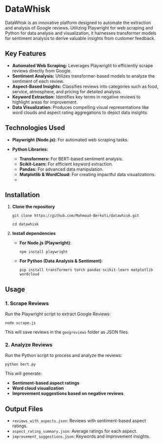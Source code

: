 # DataWhisk

DataWhisk is an innovative platform designed to automate the extraction and analysis of Google reviews. Utilizing Playwright for web scraping and Python for data analysis and visualization, it harnesses transformer models for sentiment analysis to derive valuable insights from customer feedback.

## Key Features

- **Automated Web Scraping:** Leverages Playwright to efficiently scrape reviews directly from Google.
- **Sentiment Analysis:** Utilizes transformer-based models to analyze the sentiment of each review.
- **Aspect-Based Insights:** Classifies reviews into categories such as food, service, atmosphere, and pricing for detailed analysis.
- **Keyword Extraction:** Identifies key terms in negative reviews to highlight areas for improvement.
- **Data Visualization:** Produces compelling visual representations like word clouds and aspect rating aggregations to depict data insights.

## Technologies Used

- **Playwright (Node.js):** For automated web scraping tasks.
- **Python Libraries:**
  
  - **Transformers:** For BERT-based sentiment analysis.
  - **Scikit-Learn:** For efficient keyword extraction.
  - **Pandas:** For advanced data manipulation.
  - **Matplotlib & WordCloud:** For creating impactful data visualizations.
  - 
## Installation
1. **Clone the repository**
   ```
   git clone https://github.com/Mahmoud-Berkoti/datawhisk.git
   
   cd datawhisk
   ```

2. **Install dependencies**
   - **For Node.js (Playwright)**:
     ```
     npm install playwright
     ```
   - **For Python (Data Analysis & Sentiment)**:
     ```
     pip install transformers torch pandas scikit-learn matplotlib wordcloud
     ```

## Usage

### 1. Scrape Reviews
Run the Playwright script to extract Google Reviews:
```
node scrape.js
```
This will save reviews in the `googreviews` folder as JSON files.

### 2. Analyze Reviews
Run the Python script to process and analyze the reviews:
```
python bert.py
```
This will generate:
- **Sentiment-based aspect ratings**
- **Word cloud visualization**
- **Improvement suggestions based on negative reviews**

## Output Files
- `reviews_with_aspects.json`: Reviews with sentiment-based aspect ratings.
- `aspect_rating_summary.json`: Average ratings for each aspect.
- `improvement_suggestions.json`: Keywords and improvement insights.
